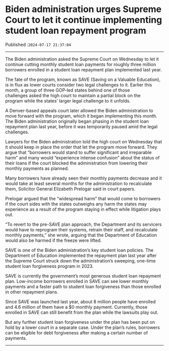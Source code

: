 # Biden administration urges Supreme Court to let it continue implementing student loan repayment program

Published :`2024-07-17 21:37:04`

---

The Biden administration asked the Supreme Court on Wednesday to let it continue cutting monthly student loan payments for roughly three million borrowers enrolled in a student loan repayment plan implemented last year.

The fate of the program, known as SAVE (Saving on a Valuable Education), is in flux as lower courts consider two legal challenges to it. Earlier this month, a group of three GOP-led states behind one of those challenges asked the high court to maintain a partial block on the program while the states’ larger legal challenge to it unfolds.

A Denver-based appeals court later allowed the Biden administration to move forward with the program, which it began implementing this month. The Biden administration originally began phasing in the student loan repayment plan last year, before it was temporarily paused amid the legal challenges.

Lawyers for the Biden administration told the high court on Wednesday that it should keep in place the order that let the program move forward. They argue that “borrowers would stand to suffer significant and irreparable harm” and many would “experience intense confusion” about the status of their loans if the court blocked the administration from lowering their monthly payments as planned.

Many borrowers have already seen their monthly payments decrease and it would take at least several months for the administration to recalculate them, Solicitor General Elizabeth Prelogar said in court papers.

Prelogar argued that the “widespread harm” that would come to borrowers if the court sides with the states outweighs any harm the states may experience as a result of the program staying in effect while litigation plays out.

“To revert to the pre-SAVE plan approach, the Department and its servicers would have to reprogram their systems, retrain their staff, and recalculate monthly payments,” she wrote, arguing that the Department of Education would also be harmed if the freeze were lifted.

SAVE is one of the Biden administration’s key student loan policies. The Department of Education implemented the repayment plan last year after the Supreme Court struck down the administration’s sweeping, one-time student loan forgiveness program in 2023.

SAVE is currently the government’s most generous student loan repayment plan. Low-income borrowers enrolled in SAVE can see lower monthly payments and a faster path to student loan forgiveness than those enrolled in other repayment plans.

Since SAVE was launched last year, about 8 million people have enrolled and 4.6 million of them have a $0 monthly payment. Currently, those enrolled in SAVE can still benefit from the plan while the lawsuits play out.

But any further student loan forgiveness under the plan has been put on hold by a lower court in a separate case. Under the plan’s rules, borrowers can be eligible for debt forgiveness after making a certain number of payments.

---

